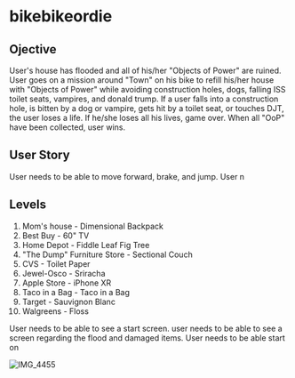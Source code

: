 # bikebikeordie

## Ojective

User's house has flooded and all of his/her "Objects of Power" are ruined. User goes on a mission around "Town" on his bike to refill his/her house with "Objects of Power" while avoiding construction holes, dogs, falling ISS toilet seats, vampires, and donald trump. If a user falls into a construction hole, is bitten by a dog or vampire, gets hit by a toilet seat, or touches DJT, the user loses a life. If he/she loses all his lives, game over. When all "OoP" have been collected, user wins.

## User Story
User needs to be able to move forward, brake, and jump. 
User n



## Levels

1. Mom's house - Dimensional Backpack
2. Best Buy - 60" TV
3. Home Depot - Fiddle Leaf Fig Tree
4. "The Dump" Furniture Store - Sectional Couch
5. CVS - Toilet Paper
6. Jewel-Osco - Sriracha 
7. Apple Store - iPhone XR
8. Taco in a Bag - Taco in a Bag
9. Target - Sauvignon Blanc
10. Walgreens - Floss

User needs to be able to see a start screen.
user needs to be able to see a screen regarding the flood and damaged items.
User needs to be able start on

![IMG_4455](https://user-images.githubusercontent.com/54601694/66238980-570aa180-e6be-11e9-974c-300b8386640b.JPG)

